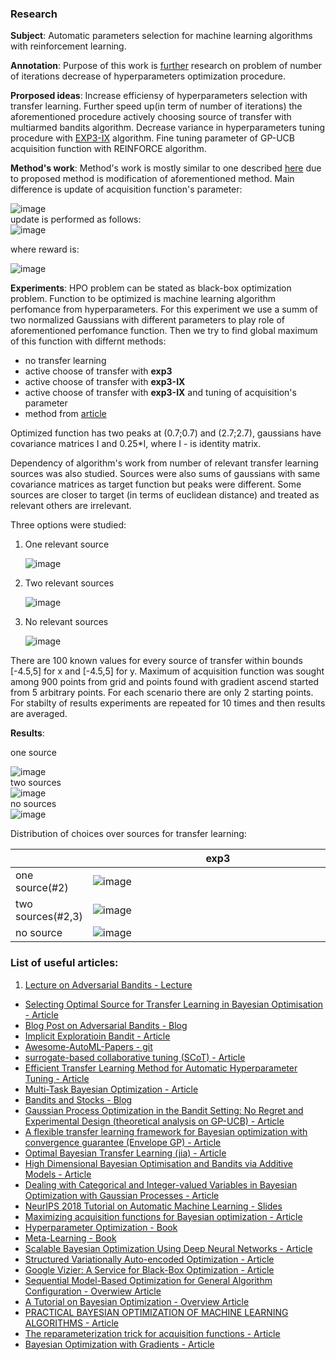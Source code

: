 ### Research
**Subject**: Automatic parameters selection for machine learning algorithms with reinforcement learning.		

**Annotation**: Purpose of this work is [further](https://books.google.ru/books?id=McpmDwAAQBAJ&pg=PA42&lpg=PA42&dq=Ramachandran+Selecting+optimal+source+for+transfer+learning+in+Bayesian+optimisation.&source=bl&ots=xHhpuHu1Nq&sig=ynRb1s6aEE9YaKHSvVH3OfybL34&hl=en&sa=X&ved=2ahUKEwj00v27kPXeAhWPKCwKHQLSBsQQ6AEwBHoECAQQAQ#v=onepage&q=iteration&f=true) research on problem of number of iterations decrease of hyperparameters optimization procedure.

**Prorposed ideas**: Increase efficiensy of hyperparameters selection with transfer learning. Further speed up(in term of number of iterations) the aforementioned procedure actively choosing source of transfer with multiarmed bandits algorithm. Decrease variance in hyperparameters tuning procedure with [EXP3-IX](https://arxiv.org/pdf/1506.03271.pdf) algorithm. Fine tuning parameter of GP-UCB acquisition function with REINFORCE algorithm.     

**Method's work**: Method's work is mostly similar to one described [here](https://books.google.ru/books?id=McpmDwAAQBAJ&pg=PA42&lpg=PA42&dq=Ramachandran+Selecting+optimal+source+for+transfer+learning+in+Bayesian+optimisation.&source=bl&ots=xHhpuHu1Nq&sig=ynRb1s6aEE9YaKHSvVH3OfybL34&hl=en&sa=X&ved=2ahUKEwj00v27kPXeAhWPKCwKHQLSBsQQ6AEwBHoECAQQAQ#v=onepage&q=iteration&f=true) due to proposed method is modification of aforementioned method. Main difference is update of acquisition function's parameter: <div style="width: 300px;">![image](images/UCB_readme.png)</div>
update is performed as follows: <div style="width: 250px;">![image](images/UCB_update_readme.png)</div>

where reward is: <div style="width: 180px;">![image](images/UCB_reward_readme.png)</div>

**Experiments**: HPO problem can be stated as black-box optimization problem. Function to be optimized is machine learning algorithm perfomance from hyperparameters. For this experiment we use a summ of two normalized Gaussians with different parameters to play role of aforementioned perfomance function. Then we try to find global maximum of this function with differnt methods:
* no transfer learning
* active choose of transfer with **exp3**
* active choose of transfer with **exp3-IX**
* active choose of transfer with **exp3-IX** and tuning of acquisition's parameter 
* method from [article](http://proceedings.mlr.press/v33/yogatama14.pdf)

Optimized function has two peaks at (0.7;0.7) and (2.7;2.7), gaussians have covariance matrices I and 0.25\*I, where I - is identity matrix.

Dependency of algorithm's work from number of relevant transfer learning sources was also studied. Sources were also sums of gaussians with same covariance matrices as target function but peaks were different. Some sources are closer to target (in terms of euclidean distance) and treated as relevant others are irrelevant.

Three options were studied:

1) One relevant source <div style="width: 900px;">![image](images/one_rel_s_sources_pic.png)</div>

2) Two relevant sources <div style="width: 900px;">![image](images/two_rel_s_sources_pic.png)</div>

3) No relevant sources <div style="width: 900px;">![image](images/no_rel_s_sources_pic.png)</div>

There are 100 known values for every source of transfer within bounds [-4.5,5] for x and [-4.5,5] for y. Maximum of acquisition function was sought among 900 points from grid and points found with gradient ascend started from 5 arbitrary points. For each scenario there are only 2 starting points. For stabilty of results experiments are repeated for 10 times and then results are averaged.

**Results**:

 one source <div style="width: 500px;">![image](images/one_rel_s_res_pic_readme.png)</div>
 two sources <div style="width: 500px;">![image](images/two_rel_s_res_pic_readme.png)</div>
 no sources <div style="width: 500px;">![image](images/no_rel_s_res_pic_readme.png)</div>

Distribution of choices over sources for transfer learning:

| |exp3  | exp3-IX |
| ------------- | ------------- | ------------- |
|one source(#2)| <div style="width: 400px;">![image](images/one_rel_s_exp3_arms_pic_readme.png)</div> | <div style="width: 400px;">![image](images/one_rel_s_exp3_IX_arms_pic_readme.png)</div> |
|two sources(#2,3)| <div style="width: 400px;">![image](images/two_rel_s_exp3_arms_pic_readme.png)</div> | <div style="width: 400px;">![image](images/two_rel_s_exp3_IX_arms_pic_readme.png)</div> |
|no source| <div style="width: 400px;">![image](images/no_rel_s_exp3_arms_pic_readme.png)</div> | <div style="width: 400px;">![image](images/no_rel_s_exp3_IX_arms_pic_readme.png)</div> |

### List of useful articles:
1. [Lecture on Adversarial Bandits - Lecture](http://web.eecs.umich.edu/~jabernet/eecs598course/fall2015/web/notes/lec22_120315.pdf)
* [Selecting Optimal Source for Transfer Learning in Bayesian Optimisation - Article](https://books.google.ru/books?id=McpmDwAAQBAJ&pg=PA42&lpg=PA42&dq=Ramachandran+Selecting+optimal+source+for+transfer+learning+in+Bayesian+optimisation.&source=bl&ots=xHhpuHu1Nq&sig=ynRb1s6aEE9YaKHSvVH3OfybL34&hl=en&sa=X&ved=2ahUKEwj00v27kPXeAhWPKCwKHQLSBsQQ6AEwBHoECAQQAQ#v=onepage&q=iteration&f=true)
* [Blog Post on Adversarial Bandits - Blog](http://banditalgs.com/2016/10/01/adversarial-bandits/)
* [Implicit Exploratioin Bandit - Article](https://arxiv.org/pdf/1506.03271.pdf)
* [Awesome-AutoML-Papers - git](https://github.com/hibayesian/awesome-automl-papers#reinforcement-learning)
* [surrogate-based collaborative tuning (SCoT) - Article](http://proceedings.mlr.press/v28/bardenet13.pdf)
* [Efficient Transfer Learning Method for Automatic Hyperparameter Tuning - Article](http://proceedings.mlr.press/v33/yogatama14.pdf)
* [Multi-Task Bayesian Optimization - Article](https://papers.nips.cc/paper/5086-multi-task-bayesian-optimization.pdf)
* [Bandits and Stocks - Blog](https://jeremykun.com/tag/exp3/)
* [Gaussian Process Optimization in the Bandit Setting: No Regret and Experimental Design (theoretical analysis on GP-UCB) - Article](https://arxiv.org/pdf/0912.3995.pdf)
* [A flexible transfer learning framework for Bayesian optimization with convergence guarantee (Envelope GP) - Article](https://www.sciencedirect.com/science/article/pii/S0957417418305311)
* [Optimal Bayesian Transfer Learning (jia) - Article](https://arxiv.org/pdf/1801.00857.pdf)
* [High Dimensional Bayesian Optimisation and Bandits via Additive Models - Article](https://arxiv.org/pdf/1503.01673.pdf)
* [Dealing with Categorical and Integer-valued Variables in Bayesian Optimization with Gaussian Processes - Article](https://arxiv.org/pdf/1805.03463.pdf)
* [NeurIPS 2018 Tutorial on Automatic Machine Learning - Slides](https://www.ml4aad.org/wp-content/uploads/2018/12/AutoML-Tutorial-NeurIPS2018-MetaLearning.pdf)
* [Maximizing acquisition functions for Bayesian optimization - Article](https://arxiv.org/pdf/1805.10196.pdf)
* [Hyperparameter Optimization - Book](https://www.ml4aad.org/wp-content/uploads/2018/11/hpo.pdf)
* [Meta-Learning - Book](https://www.ml4aad.org/wp-content/uploads/2018/12/metalearning.pdf)
* [Scalable Bayesian Optimization Using Deep Neural Networks - Article](https://arxiv.org/pdf/1502.05700.pdf)
* [Structured Variationally Auto-encoded Optimization - Article](http://proceedings.mlr.press/v80/lu18c/lu18c.pdf)
* [Google Vizier: A Service for Black-Box Optimization - Article](https://storage.googleapis.com/pub-tools-public-publication-data/pdf/bcb15507f4b52991a0783013df4222240e942381.pdf)
* [Sequential Model-Based Optimization for General Algorithm Configuration - Overwiew Article](https://www.cs.ubc.ca/~hutter/papers/10-TR-SMAC.pdf)
* [A Tutorial on Bayesian Optimization - Overview Article](https://arxiv.org/pdf/1807.02811.pdf)
* [PRACTICAL BAYESIAN OPTIMIZATION OF MACHINE LEARNING ALGORITHMS - Article](https://arxiv.org/pdf/1206.2944.pdf)
* [The reparameterization trick for acquisition functions - Article](https://arxiv.org/pdf/1712.00424.pdf)
* [Bayesian Optimization with Gradients - Article](https://papers.nips.cc/paper/7111-bayesian-optimization-with-gradients.pdf)
